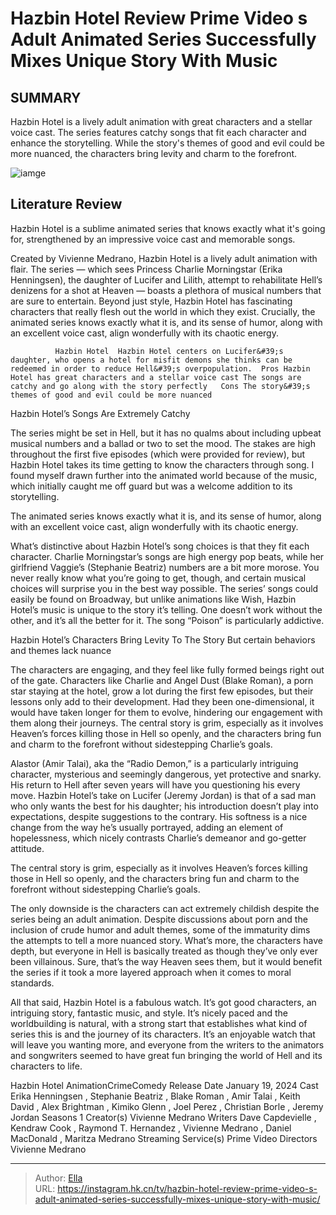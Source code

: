 # Hazbin Hotel Review Prime Video s Adult Animated Series Successfully Mixes Unique Story With Music


## SUMMARY 



  Hazbin Hotel is a lively adult animation with great characters and a stellar voice cast.   The series features catchy songs that fit each character and enhance the storytelling.   While the story&#39;s themes of good and evil could be more nuanced, the characters bring levity and charm to the forefront.  

![iamge](https://static1.srcdn.com/wordpress/wp-content/uploads/2024/01/charlie-morningstar-and-vaggie-stand-together-inside-the-hazbin-hotel.jpg)

## Literature Review

Hazbin Hotel is a sublime animated series that knows exactly what it&#39;s going for, strengthened by an impressive voice cast and memorable songs.




Created by Vivienne Medrano, Hazbin Hotel is a lively adult animation with flair. The series — which sees Princess Charlie Morningstar (Erika Henningsen), the daughter of Lucifer and Lilith, attempt to rehabilitate Hell’s denizens for a shot at Heaven — boasts a plethora of musical numbers that are sure to entertain. Beyond just style, Hazbin Hotel has fascinating characters that really flesh out the world in which they exist. Crucially, the animated series knows exactly what it is, and its sense of humor, along with an excellent voice cast, align wonderfully with its chaotic energy.




              Hazbin Hotel  Hazbin Hotel centers on Lucifer&#39;s daughter, who opens a hotel for misfit demons she thinks can be redeemed in order to reduce Hell&#39;s overpopulation.  Pros Hazbin Hotel has great characters and a stellar voice cast The songs are catchy and go along with the story perfectly   Cons The story&#39;s themes of good and evil could be more nuanced    


 Hazbin Hotel’s Songs Are Extremely Catchy 

 

The series might be set in Hell, but it has no qualms about including upbeat musical numbers and a ballad or two to set the mood. The stakes are high throughout the first five episodes (which were provided for review), but Hazbin Hotel takes its time getting to know the characters through song. I found myself drawn further into the animated world because of the music, which initially caught me off guard but was a welcome addition to its storytelling.



The animated series knows exactly what it is, and its sense of humor, along with an excellent voice cast, align wonderfully with its chaotic energy.







What’s distinctive about Hazbin Hotel’s song choices is that they fit each character. Charlie Morningstar’s songs are high energy pop beats, while her girlfriend Vaggie’s (Stephanie Beatriz) numbers are a bit more morose. You never really know what you’re going to get, though, and certain musical choices will surprise you in the best way possible. The series’ songs could easily be found on Broadway, but unlike animations like Wish, Hazbin Hotel’s music is unique to the story it’s telling. One doesn’t work without the other, and it’s all the better for it. The song “Poison” is particularly addictive.



 Hazbin Hotel’s Characters Bring Levity To The Story 
But certain behaviors and themes lack nuance
         

The characters are engaging, and they feel like fully formed beings right out of the gate. Characters like Charlie and Angel Dust (Blake Roman), a porn star staying at the hotel, grow a lot during the first few episodes, but their lessons only add to their development. Had they been one-dimensional, it would have taken longer for them to evolve, hindering our engagement with them along their journeys. The central story is grim, especially as it involves Heaven’s forces killing those in Hell so openly, and the characters bring fun and charm to the forefront without sidestepping Charlie’s goals.




Alastor (Amir Talai), aka the “Radio Demon,” is a particularly intriguing character, mysterious and seemingly dangerous, yet protective and snarky. His return to Hell after seven years will have you questioning his every move. Hazbin Hotel’s take on Lucifer (Jeremy Jordan) is that of a sad man who only wants the best for his daughter; his introduction doesn’t play into expectations, despite suggestions to the contrary. His softness is a nice change from the way he’s usually portrayed, adding an element of hopelessness, which nicely contrasts Charlie’s demeanor and go-getter attitude.



The central story is grim, especially as it involves Heaven’s forces killing those in Hell so openly, and the characters bring fun and charm to the forefront without sidestepping Charlie’s goals.




The only downside is the characters can act extremely childish despite the series being an adult animation. Despite discussions about porn and the inclusion of crude humor and adult themes, some of the immaturity dims the attempts to tell a more nuanced story. What’s more, the characters have depth, but everyone in Hell is basically treated as though they’ve only ever been villainous. Sure, that’s the way Heaven sees them, but it would benefit the series if it took a more layered approach when it comes to moral standards.




All that said, Hazbin Hotel is a fabulous watch. It’s got good characters, an intriguing story, fantastic music, and style. It’s nicely paced and the worldbuilding is natural, with a strong start that establishes what kind of series this is and the journey of its characters. It’s an enjoyable watch that will leave you wanting more, and everyone from the writers to the animators and songwriters seemed to have great fun bringing the world of Hell and its characters to life.

   Hazbin Hotel  AnimationCrimeComedy     Release Date    January 19, 2024     Cast    Erika Henningsen , Stephanie Beatriz , Blake Roman , Amir Talai , Keith David , Alex Brightman , Kimiko Glenn , Joel Perez , Christian Borle , Jeremy Jordan     Seasons    1     Creator(s)    Vivienne Medrano     Writers    Dave Capdevielle , Kendraw Cook , Raymond T. Hernandez , Vivienne Medrano , Daniel MacDonald , Maritza Medrano     Streaming Service(s)    Prime Video     Directors    Vivienne Medrano      


---

> Author: [Ella](https://instagram.hk.cn/)  
> URL: https://instagram.hk.cn/tv/hazbin-hotel-review-prime-video-s-adult-animated-series-successfully-mixes-unique-story-with-music/  

